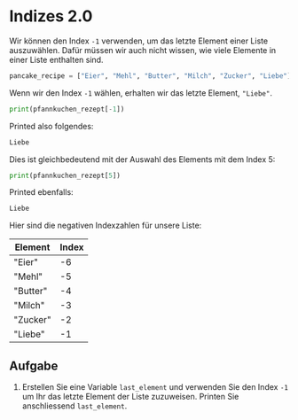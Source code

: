 Indizes 2.0
=============

Wir können den Index `-1` verwenden, um das letzte Element einer Liste auszuwählen. Dafür müssen wir auch nicht wissen, wie viele 
Elemente in einer Liste enthalten sind.

```python
pancake_recipe = ["Eier", "Mehl", "Butter", "Milch", "Zucker", "Liebe"]
```

Wenn wir den Index `-1` wählen, erhalten wir das letzte Element, `"Liebe"`.

```python
print(pfannkuchen_rezept[-1])
```

Printed also folgendes:

```python
Liebe
```

Dies ist gleichbedeutend mit der Auswahl des Elements mit dem Index 5:

```python
print(pfannkuchen_rezept[5])
```

Printed ebenfalls:

```python
Liebe
```

Hier sind die negativen Indexzahlen für unsere Liste:

|Element | Index|
|--------|------|
|"Eier"| -6
|"Mehl"| -5
|"Butter"| -4
|"Milch"| -3
|"Zucker"| -2
|"Liebe"| -1

Aufgabe
---------

1. Erstellen Sie eine Variable `last_element` und verwenden Sie den Index `-1` um Ihr das letzte Element der Liste zuzuweisen.
Printen Sie anschliessend `last_element`.
